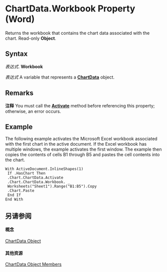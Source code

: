 
# ChartData.Workbook Property (Word)

Returns the workbook that contains the chart data associated with the chart. Read-only  **Object**.


## Syntax

 _表达式_. **Workbook**

 _表达式_ A variable that represents a **[ChartData](323ee62c-9b70-8280-d448-79cf4d2b6953.md)** object.


## Remarks




 **注释**  You must call the  **[Activate](08f4a657-41c2-52ea-b31c-976549ace8c1.md)** method before referencing this property; otherwise, an error occurs.


## Example

The following example activates the Microsoft Excel workbook associated with the first chart in the active document. If the Excel workbook has multiple windows, the example activates the first window. The example then copies the contents of cells B1 through B5 and pastes the cell contents into the chart.


```
With ActiveDocument.InlineShapes(1) 
 If .HasChart Then 
 .Chart.ChartData.Activate 
 .Chart.ChartData.Workbook. _ 
 Worksheets("Sheet1").Range("B1:B5").Copy 
 .Chart.Paste 
 End If 
End With 

```


## 另请参阅


#### 概念


[ChartData Object](323ee62c-9b70-8280-d448-79cf4d2b6953.md)
#### 其他资源


[ChartData Object Members](http://msdn.microsoft.com/library/9739ff26-aaaf-eb33-19eb-46566e26bcff%28Office.15%29.aspx)